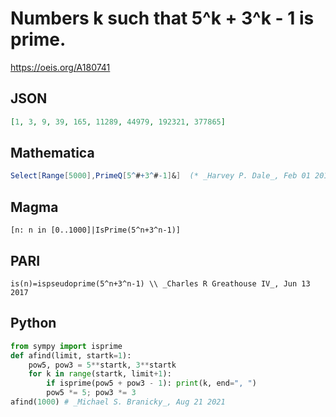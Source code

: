 # Numbers k such that 5^k \+ 3^k \- 1 is prime\.
https://oeis.org/A180741
## JSON
```JSON
[1, 3, 9, 39, 165, 11289, 44979, 192321, 377865]
```
## Mathematica
```Mathematica
Select[Range[5000],PrimeQ[5^#+3^#-1]&]  (* _Harvey P. Dale_, Feb 01 2011 *)
```
## Magma
```Magma
[n: n in [0..1000]|IsPrime(5^n+3^n-1)]
```
## PARI
```PARI
is(n)=ispseudoprime(5^n+3^n-1) \\ _Charles R Greathouse IV_, Jun 13 2017
```
## Python
```Python
from sympy import isprime
def afind(limit, startk=1):
    pow5, pow3 = 5**startk, 3**startk
    for k in range(startk, limit+1):
        if isprime(pow5 + pow3 - 1): print(k, end=", ")
        pow5 *= 5; pow3 *= 3
afind(1000) # _Michael S. Branicky_, Aug 21 2021
```
